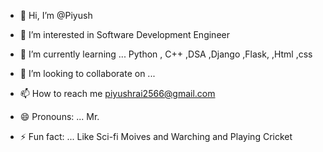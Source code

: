 - 👋 Hi, I’m @Piyush
- 👀 I’m interested in Software Development Engineer 

- 🌱 I’m currently learning ... Python , C++ ,DSA ,Django ,Flask, ,Html ,css 
- 💞️ I’m looking to collaborate on ...
- 📫 How to reach me piyushrai2566@gmail.com 
- 😄 Pronouns: ...  Mr.
- ⚡ Fun fact: ... Like Sci-fi Moives and Warching and Playing Cricket 

<!---
Piyushupc/Piyushupc is a ✨ special ✨ repository because its `README.md` (this file) appears on your GitHub profile.
You can click the Preview link to take a look at your changes.
--->
